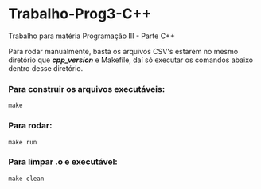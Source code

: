 # Trabalho-Prog3-C++
Trabalho para matéria Programação III - Parte C++

Para rodar manualmente, basta os arquivos CSV's estarem no mesmo diretório que ***cpp_version*** e Makefile, daí só executar os comandos abaixo dentro desse diretório.

### Para construir os arquivos executáveis: 
```
make
```

### Para rodar:
```
make run
```

### Para limpar .o e executável:
```
make clean
```
